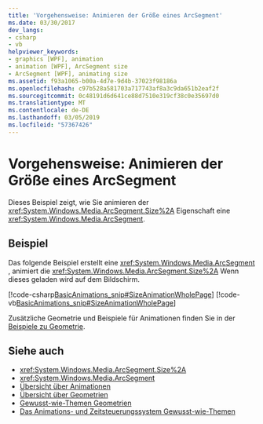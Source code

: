 ```yaml
---
title: 'Vorgehensweise: Animieren der Größe eines ArcSegment'
ms.date: 03/30/2017
dev_langs:
- csharp
- vb
helpviewer_keywords:
- graphics [WPF], animation
- animation [WPF], ArcSegment size
- ArcSegment [WPF], animating size
ms.assetid: f93a1065-b00a-4d7e-9d4b-37023f98186a
ms.openlocfilehash: c97b528a581703a717743af8a3c9da651b2eaf2f
ms.sourcegitcommit: 0c48191d6d641ce88d7510e319cf38c0e35697d0
ms.translationtype: MT
ms.contentlocale: de-DE
ms.lasthandoff: 03/05/2019
ms.locfileid: "57367426"
---
```

# <a name="how-to-animate-the-size-of-an-arcsegment"></a>Vorgehensweise: Animieren der Größe eines ArcSegment
Dieses Beispiel zeigt, wie Sie animieren der <xref:System.Windows.Media.ArcSegment.Size%2A> Eigenschaft eine <xref:System.Windows.Media.ArcSegment>.  
  
## <a name="example"></a>Beispiel  
 Das folgende Beispiel erstellt eine <xref:System.Windows.Media.ArcSegment> , animiert die <xref:System.Windows.Media.ArcSegment.Size%2A> Wenn dieses geladen wird auf dem Bildschirm.  
  
 [!code-csharp[BasicAnimations_snip#SizeAnimationWholePage](~/samples/snippets/csharp/VS_Snippets_Wpf/BasicAnimations_snip/CSharp/SizeAnimationExample.cs#sizeanimationwholepage)]
 [!code-vb[BasicAnimations_snip#SizeAnimationWholePage](~/samples/snippets/visualbasic/VS_Snippets_Wpf/BasicAnimations_snip/VisualBasic/SizeAnimationExample.vb#sizeanimationwholepage)]  
  
 Zusätzliche Geometrie und Beispiele für Animationen finden Sie in der [Beispiele zu Geometrie](https://go.microsoft.com/fwlink/?LinkID=159989).  
  
## <a name="see-also"></a>Siehe auch
- <xref:System.Windows.Media.ArcSegment.Size%2A>
- <xref:System.Windows.Media.ArcSegment>
- [Übersicht über Animationen](animation-overview.md)
- [Übersicht über Geometrien](geometry-overview.md)
- [Gewusst-wie-Themen Geometrien](geometries-how-to-topics.md)
- [Das Animations- und Zeitsteuerungssystem Gewusst-wie-Themen](animation-and-timing-how-to-topics.md)

